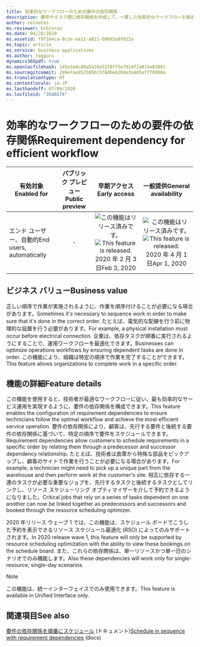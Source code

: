 ```yaml
---
title: 効率的なワークフローのための要件の依存関係
description: 要件やタスク間に依存関係を作成して、一貫した効率的なワークフローを推進するために必要な順序で実行されるようにします。
author: relnotes
ms.reviewer: krbjoran
ms.date: 04/20/2020
ms.assetid: f9f164ca-0c1e-ea11-a811-000d3a8f022a
ms.topic: article
ms.service: business-applications
ms.author: ragguru
dynamics365pdf: true
ms.openlocfilehash: 145e3a4c80a5a16a52f0ff5e7614f2a074a03061
ms.sourcegitcommit: 299e7ae952585bc5f8dbe620de3a9d5ef778990a
ms.translationtype: HT
ms.contentlocale: ja-JP
ms.lasthandoff: 07/09/2020
ms.locfileid: "3548174"
---
```

# <a name="requirement-dependency-for-efficient-workflow"></a><span data-ttu-id="90b88-103">効率的なワークフローのための要件の依存関係</span><span class="sxs-lookup"><span data-stu-id="90b88-103">Requirement dependency for efficient workflow</span></span>


| <span data-ttu-id="90b88-104">有効対象</span><span class="sxs-lookup"><span data-stu-id="90b88-104">Enabled for</span></span>    |  <span data-ttu-id="90b88-105">パブリック プレビュー</span><span class="sxs-lookup"><span data-stu-id="90b88-105">Public preview</span></span> | <span data-ttu-id="90b88-106">早期アクセス</span><span class="sxs-lookup"><span data-stu-id="90b88-106">Early access</span></span> | <span data-ttu-id="90b88-107">一般提供</span><span class="sxs-lookup"><span data-stu-id="90b88-107">General availability</span></span> | 
| ---------- | :----------: |:----------: |:----------: |
|<span data-ttu-id="90b88-108">エンド ユーザー、自動的</span><span class="sxs-lookup"><span data-stu-id="90b88-108">End users, automatically</span></span>|-|<span data-ttu-id="90b88-109">![この機能はリリース済みです。](/dynamics365-release-plan/media/green-checkmark.png "この機能はリリース済みです。")</span><span class="sxs-lookup"><span data-stu-id="90b88-109">![This feature is released.](/dynamics365-release-plan/media/green-checkmark.png "This feature is released.")</span></span> <span data-ttu-id="90b88-110">2020 年 2 月 3 日</span><span class="sxs-lookup"><span data-stu-id="90b88-110">Feb 3, 2020</span></span>| <span data-ttu-id="90b88-111">![この機能はリリース済みです。](/dynamics365-release-plan/media/green-checkmark.png "この機能はリリース済みです。")</span><span class="sxs-lookup"><span data-stu-id="90b88-111">![This feature is released.](/dynamics365-release-plan/media/green-checkmark.png "This feature is released.")</span></span> <span data-ttu-id="90b88-112">2020 年 4 月 1 日</span><span class="sxs-lookup"><span data-stu-id="90b88-112">Apr 1, 2020</span></span>|


## <a name="business-value"></a><span data-ttu-id="90b88-113">ビジネス バリュー</span><span class="sxs-lookup"><span data-stu-id="90b88-113">Business value</span></span>
<!-- bv start -->
<span data-ttu-id="90b88-114">正しい順序で作業が実施されるように、作業を順序付けることが必要になる場合があります。</span><span class="sxs-lookup"><span data-stu-id="90b88-114">Sometimes it's necessary to sequence work in order to make sure that it's done in the correct order.</span></span> <span data-ttu-id="90b88-115">たとえば、電気的な配線を行う前に物理的な設置を行う必要があります。</span><span class="sxs-lookup"><span data-stu-id="90b88-115">For example, a physical installation must occur before electrical connection.</span></span> <span data-ttu-id="90b88-116">企業は、依存タスクが順番に実行されるようにすることで、運用ワークフローを最適化できます。</span><span class="sxs-lookup"><span data-stu-id="90b88-116">Businesses can optimize operations workflows by ensuring dependent tasks are done in order.</span></span> <span data-ttu-id="90b88-117">この機能により、組織は特定の順序で作業を完了することができます。</span><span class="sxs-lookup"><span data-stu-id="90b88-117">This feature allows organizations to complete work in a specific order.</span></span>
<!-- bv end -->



## <a name="feature-details"></a><span data-ttu-id="90b88-118">機能の詳細</span><span class="sxs-lookup"><span data-stu-id="90b88-118">Feature details</span></span>
<!--feature detail start -->
<span data-ttu-id="90b88-119">この機能を使用すると、技術者が最適なワークフローに従い、最も効率的なサービス運用を実現するように、要件の依存関係を構成できます。</span><span class="sxs-lookup"><span data-stu-id="90b88-119">This feature enables the configuration of requirement dependencies to ensure technicians follow the optimal workflow and achieve the most efficient service operation.</span></span> <span data-ttu-id="90b88-120">要件の依存関係により、顧客は、先行する要件と後続する要件の依存関係に基づいて、特定の順序で要件をスケジュールできます。</span><span class="sxs-lookup"><span data-stu-id="90b88-120">Requirement dependencies allow customers to schedule requirements in a specific order by relating them through a predecessor and successor dependency relationship.</span></span> <span data-ttu-id="90b88-121">たとえば、技術者は倉庫から特殊な部品をピックアップし、顧客のサイトで作業を行うことが必要になる場合があります。</span><span class="sxs-lookup"><span data-stu-id="90b88-121">For example, a technician might need to pick up a unique part from the warehouse and then perform work at the customer's site.</span></span> <span data-ttu-id="90b88-122">相互に依存する一連のタスクが必要な重要なジョブを、先行するタスクと後続するタスクとしてリンクし、リソース スケジューリング オプティマイザーを介して予約できるようになりました。</span><span class="sxs-lookup"><span data-stu-id="90b88-122">Critical jobs that rely on a series of tasks dependent on one another can now be linked together as predecessors and successors and booked through the resource scheduling optimizer.</span></span> 
 
<span data-ttu-id="90b88-123">2020 年リリース ウェーブ 1 では、この機能は、スケジュール ボードでこうした予約を表示できるリソース スケジュール最適化 (RSO) によってのみサポートされます。</span><span class="sxs-lookup"><span data-stu-id="90b88-123">In 2020 release wave 1, this feature will only be supported by resource scheduling optimization with the ability to view these bookings on the schedule board.</span></span> <span data-ttu-id="90b88-124">また、これらの依存関係は、単一リソースかつ単一日のシナリオでのみ機能します。</span><span class="sxs-lookup"><span data-stu-id="90b88-124">Also these dependencies will work only for single-resource, single-day scenarios.</span></span>
<!--feature detail end -->


> [!NOTE]
> <span data-ttu-id="90b88-125">この機能は、統一インターフェイスでのみ使用できます。</span><span class="sxs-lookup"><span data-stu-id="90b88-125">This feature is available in Unified Interface only.</span></span>







## <a name="see-also"></a><span data-ttu-id="90b88-126">関連項目</span><span class="sxs-lookup"><span data-stu-id="90b88-126">See also</span></span>

<!--docs start-->
<span data-ttu-id="90b88-127">[要件の依存関係を順番にスケジュール](https://docs.microsoft.com/dynamics365/field-service/rso-requirement-dependency) (ドキュメント)</span><span class="sxs-lookup"><span data-stu-id="90b88-127">[Schedule in sequence with requirement dependencies](https://docs.microsoft.com/dynamics365/field-service/rso-requirement-dependency) (docs)</span></span>
<!--docs end-->
